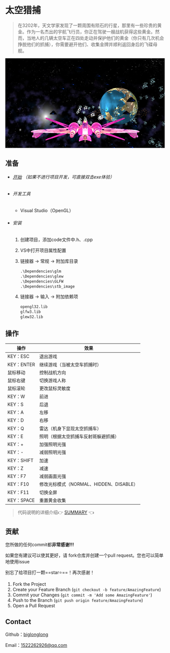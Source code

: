 # 太空猎捕

> 在3202年，天文学家发现了一颗周围有陨石的行星，那里有一些珍贵的黄金。作为一名杰出的宇航飞行员，你正在驾驶一艘战机获得这些黄金。然而，当地人的几辆太空车正在四处走动并保护他们的黄金（你只有几次机会挣脱他们的抓捕），你需要避开他们、收集金牌并顺利返回身后的飞碟母舰。

![image-20230527143309378](img/image-20230527143309378.png)



## 准备

- ###### [开始](.\exe\Form.exe) （如果不进行项目开发，可直接双击exe体验）

- ###### 开发工具

  - Visual Studio（OpenGL）

- ###### 安装

  1. 创建项目，添加code文件中.h、.cpp

  2. VS中打开项目属性配置

  3. 链接器 $\rightarrow$ 常规 $\rightarrow$ 附加库目录 
  
     ```
     .\Dependencies\glm
     .\Dependencies\glew
     .\Dependencies\GLFW
     .\Dependencies\stb_image
     ```

  4. 链接器 $\rightarrow$ 输入 $\rightarrow$ 附加依赖项
  
     ```
     opengl32.lib
     glfw3.lib
     glew32.lib
     ```



## 操作

| 操作       | 效果                                    |
| ---------- | --------------------------------------- |
| KEY：ESC   | 退出游戏                                |
| KEY：ENTER | 继续游戏（当被太空车抓捕时）            |
| 鼠标移动   | 控制战机方向                            |
| 鼠标右键   | 切换游戏人称                            |
| 鼠标滚轮   | 更改鼠标灵敏度                          |
| KEY：W     | 前进                                    |
| KEY：S     | 后退                                    |
| KEY：A     | 左移                                    |
| KEY：D     | 右移                                    |
| KEY：Q     | 雷达（机身下显现太空抓捕车）            |
| KEY：E     | 照明（根据太空抓捕车反射斑躲避抓捕）    |
| KEY：+     | 加强照明光强                            |
| KEY：-     | 减弱照明光强                            |
| KEY：SHIFT | 加速                                    |
| KEY：Z     | 减速                                    |
| KEY：F7    | 减弱画面光强                            |
| KEY：F10   | 修改光标模式（NORMAL、HIDDEN、DISABLE） |
| KEY：F11   | 切换全屏                                |
| KEY：SPACE | 重置黄金收集                            |

> 代码说明的详细介绍:point_right: [SUMMARY](./SUMMARY.md) :point_left:



## 贡献

您所做的任何commit都**非常感谢!!!**

如果您有建议可以使其更好，请 fork仓库并创建一个pull request。您也可以简单地使用issue

别忘了给项目打一颗==star:star:==！再次感谢！

1. Fork the Project
2. Create your Feature Branch (`git checkout -b feature/AmazingFeature`)
3. Commit your Changes (`git commit -m 'Add some AmazingFeature'`)
4. Push to the Branch (`git push origin feature/AmazingFeature`)
5. Open a Pull Request



## Contact

Github：[biglonglong](https://github.com/biglonglong)

Email：<1522262926@qq.com>

